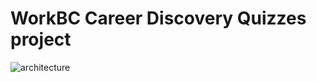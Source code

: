 # WorkBC Career Discovery Quizzes project

![architecture](https://user-images.githubusercontent.com/79226696/177882962-f257ef30-6751-4873-a6b3-e0cfffbd0df8.png)
